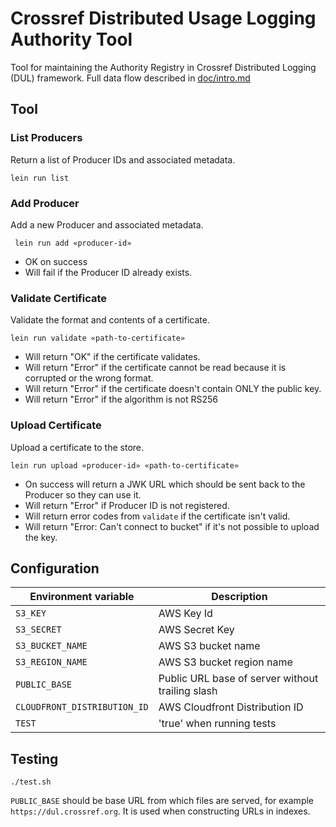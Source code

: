 # Crossref Distributed Usage Logging Authority Tool

Tool for maintaining the Authority Registry in Crossref Distributed Logging (DUL) framework. Full data flow described in [doc/intro.md](doc/intro.md)

## Tool
 
### List Producers
 
Return a list of Producer IDs and associated metadata.
 
    lein run list
 
### Add Producer
 
Add a new Producer and associated metadata.
 
     lein run add «producer-id»

 - OK on success
 - Will fail if the Producer ID already exists.
 
### Validate Certificate
 
Validate the format and contents of a certificate.

    lein run validate «path-to-certificate»
    
 - Will return "OK" if the certificate validates.
 - Will return "Error" if the certificate cannot be read because it is corrupted or the wrong format.
 - Will return "Error" if the certificate doesn't contain ONLY the public key.
 - Will return "Error" if the algorithm is not RS256 
 
### Upload Certificate
 
Upload a certificate to the store.

    lein run upload «producer-id» «path-to-certificate»

 - On success will return a JWK URL which should be sent back to the Producer so they can use it.
 - Will return "Error" if Producer ID is not registered.
 - Will return error codes from `validate` if the certificate isn't valid.
 - Will return "Error: Can't connect to bucket" if it's not possible to upload the key.


## Configuration

| Environment variable         | Description                                      |
|------------------------------|--------------------------------------------------|
| `S3_KEY`                     | AWS Key Id                                       |
| `S3_SECRET`                  | AWS Secret Key                                   |
| `S3_BUCKET_NAME`             | AWS S3 bucket name                               |
| `S3_REGION_NAME`             | AWS S3 bucket region name                        |
| `PUBLIC_BASE`                | Public URL base of server without trailing slash |
| `CLOUDFRONT_DISTRIBUTION_ID` | AWS Cloudfront Distribution ID                   |
| `TEST`                       | 'true' when running tests                        |

## Testing 

    ./test.sh


`PUBLIC_BASE` should be base URL from which files are served, for example `https://dul.crossref.org`. It is used when constructing URLs in indexes.
